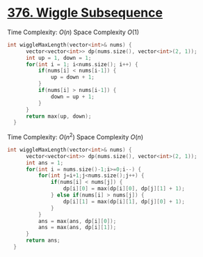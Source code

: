 # [376. Wiggle Subsequence](https://leetcode.com/problems/wiggle-subsequence/)

Time Complexity: $O(n)$  Space Complexity $O(1)$

```c++
int wiggleMaxLength(vector<int>& nums) {
      vector<vector<int>> dp(nums.size(), vector<int>(2, 1));
      int up = 1, down = 1;
      for(int i = 1; i<nums.size(); i++) {
          if(nums[i] < nums[i-1]) {
              up = down + 1;
          }
          if(nums[i] > nums[i-1]) {
              down = up + 1;
          }
      }
      return max(up, down);
  }
```

Time Complexity: $O(n^2)$  Space Complexity $O(n)$

```c++
int wiggleMaxLength(vector<int>& nums) {
      vector<vector<int>> dp(nums.size(), vector<int>(2, 1));
      int ans = 1;
      for(int i = nums.size()-1;i>=0;i--) {
          for(int j=i+1;j<nums.size();j++) {
              if(nums[i] < nums[j]) {
                  dp[i][0] = max(dp[i][0], dp[j][1] + 1);
              } else if(nums[i] > nums[j]) {
                  dp[i][1] = max(dp[i][1], dp[j][0] + 1);
              }
          }
          ans = max(ans, dp[i][0]);
          ans = max(ans, dp[i][1]);
      }
      return ans;
  }
```
